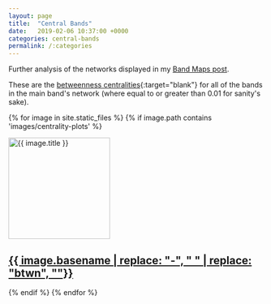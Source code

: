 ```yaml
---
layout: page
title:  "Central Bands"
date:   2019-02-06 10:37:00 +0000
categories: central-bands
permalink: /:categories
---
```


Further analysis of the networks displayed in my [Band Maps post](https://tobyjdore.github.io/band-maps).

These are the [betweenness centralities](https://en.wikipedia.org/wiki/Betweenness_centrality){:target="blank"} for all of the bands in the main band's network (where equal to or greater than 0.01 for sanity's sake).

{% for image in site.static_files %}
    {% if image.path contains 'images/centrality-plots' %}
<div class="clipthumbcontainer">
  <a href="{{ site.baseurl }}{{ image.path }}"><img src="{{ site.baseurl }}{{ image.path }}" width="200" height="200" alt="{{ image.title }}">
  <div class="centered"><h2>{{ image.basename | replace: "-", " " | replace: "btwn", ""}}</h2></div></a>
</div>
    {% endif %}
{% endfor %}

<p style="clear: both;">
